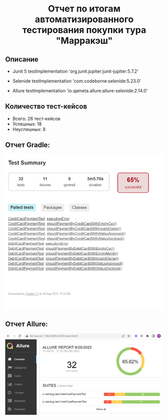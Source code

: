 <h1 align="center">Отчет по итогам автоматизированного тестирования покупки тура "Марракэш"</h1>

## Oписание
* Junit 5
 testImplementation 'org.junit.jupiter:junit-jupiter:5.7.2'
 
* Selenide
testImplementation 'com.codeborne:selenide:5.23.0'

* Allure
testImplementation 'io.qameta.allure:allure-selenide:2.14.0'

## Количество тест-кейсов
* Всего: 26 тест-кейсов
* Успешных: 18
* Неуспешных: 8


## Отчет Gradle:
![Image text](https://github.com/yanpilogova/diploma/blob/master/docs/generalresult.png)
## Отчет Allure:
![Image text](https://github.com/yanpilogova/diploma/blob/master/docs/allure.png)
